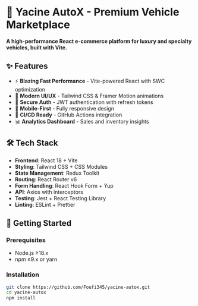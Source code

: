 # 🚗 Yacine AutoX - Premium Vehicle Marketplace

**A high-performance React e-commerce platform for luxury and specialty vehicles, built with Vite.**

## ✨ Features

- ⚡ **Blazing Fast Performance** - Vite-powered React with SWC optimization
- 🎨 **Modern UI/UX** - Tailwind CSS & Framer Motion animations
- 🔐 **Secure Auth** - JWT authentication with refresh tokens
- 📱 **Mobile-First** - Fully responsive design
- 🚀 **CI/CD Ready** - GitHub Actions integration
- 📊 **Analytics Dashboard** - Sales and inventory insights

## 🛠 Tech Stack

- **Frontend**: React 18 + Vite
- **Styling**: Tailwind CSS + CSS Modules
- **State Management**: Redux Toolkit
- **Routing**: React Router v6
- **Form Handling**: React Hook Form + Yup
- **API**: Axios with interceptors
- **Testing**: Jest + React Testing Library
- **Linting**: ESLint + Prettier

## 🚀 Getting Started

### Prerequisites
- Node.js ≥18.x
- npm ≥9.x or yarn

### Installation
```bash
git clone https://github.com/Foufi345/yacine-autox.git
cd yacine-autox
npm install